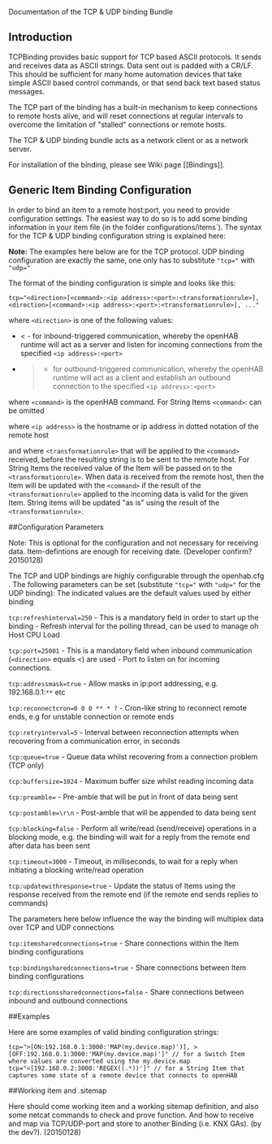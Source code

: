 Documentation of the TCP & UDP binding Bundle

## Introduction

TCPBinding provides basic support for TCP based ASCII protocols. It sends and receives 
data as ASCII strings. Data sent out is padded with a CR/LF. This should be sufficient for many
home automation devices that take simple ASCII based control commands, or that send back
text based status messages.

The TCP part of the binding has a built-in mechanism to keep connections to remote hosts alive, and will reset connections at regular intervals to overcome the limitation of "stalled" connections or remote hosts.

The TCP & UDP binding bundle acts as a network client or as a network server.

For installation of the binding, please see Wiki page [[Bindings]].

## Generic Item Binding Configuration

In order to bind an item to a remote host:port, you need to provide configuration settings. The easiest way to do so is to add some binding information in your item file (in the folder configurations/items`). The syntax for the TCP & UDP binding configuration string is explained here:

**Note:** The examples here below are for the TCP protocol. UDP binding configuration are exactly the same, one only has to substitute `"tcp="` with `"udp="`

The format of the binding configuration is simple and looks like this:

    tcp="<direction>[<command>:<ip address>:<port>:<transformationrule>], <direction>[<command>:<ip address>:<port>:<transformationrule>], ..."

where `<direction>` is one of the following values:
- < - for inbound-triggered communication, whereby the openHAB runtime will act as a server and listen for incoming connections from the specified `<ip address>:<port>`
- > - for outbound-triggered communication, whereby the openHAB runtime will act as a client and establish an outbound connection to the specified `<ip address>:<port>`

where `<command>` is the openHAB command. For String Items `<command>`: can be omitted  

where `<ip address>` is the hostname or ip address in dotted notation of the remote host

and where `<transformationrule>` that will be applied to the `<command>` received, before the resulting string is to be sent to the remote host. For String Items the received value of the Item will be passed on to the `<transformationrule>`. When data is received from the remote host, then the Item will be updated with the `<command>` if the result of the  `<transformationrule>` applied to the incoming data is valid for the given Item. String items will be updated "as is" using the result of the  `<transformationrule>`. 

##Configuration Parameters

Note: This is optional for the configuration and not necessary for receiving data. Item-defintions are enough for receiving date. (Developer confirm? 20150128)

The TCP and UDP bindings are highly configurable through the openhab.cfg . 
The following parameters can be set (substitute `"tcp="` with `"udp="` for the UDP binding):
The indicated values are the default values used by either binding

`tcp:refreshinterval=250` - This is a mandatory field in order to start up the binding - Refresh interval for the polling thread, can be used to manage oh Host CPU Load

`tcp:port=25001` - This is a mandatory field when inbound communication (`<direction>` equals <) are used - Port to listen on for incoming connections. 

`tcp:addressmask=true` - Allow masks in ip:port addressing, e.g. 192.168.0.1:`**` etc

`tcp:reconnectcron=0 0 0 ** * ?` - Cron-like string to reconnect remote ends, e.g for unstable connection or remote ends

`tcp:retryinterval=5` - Interval between reconnection attempts when recovering from a communication error, in seconds

`tcp:queue=true` - Queue data whilst recovering from a connection problem (TCP only)

`tcp:buffersize=1024` - Maximum buffer size whilst reading incoming data

`tcp:preamble=` - Pre-amble that will be put in front of data being sent

`tcp:postamble=\r\n` - Post-amble that will be appended to data being sent

`tcp:blocking=false` - Perform all write/read (send/receive) operations in a blocking mode, e.g. the binding will wait for a reply from the remote end after data has been sent

`tcp:timeout=3000` - Timeout, in milliseconds, to wait for a reply when initiating a blocking write/read operation

`tcp:updatewithresponse=true` - Update the status of Items using the response received from the remote end (if the remote end sends replies to commands)

The parameters here below influence the way the binding will multiplex data over TCP and UDP connections

`tcp:itemsharedconnections=true` - Share connections within the Item binding configurations

`tcp:bindingsharedconnections=true` - Share connections between Item binding configurations

`tcp:directionssharedconnections=false` - Share connections between inbound and outbound connections

##Examples

Here are some examples of valid binding configuration strings:

    tcp=">[ON:192.168.0.1:3000:'MAP(my.device.map)')], >[OFF:192.168.0.1:3000:'MAP(my.device.map)']" // for a Switch Item where values are converted using the my.device.map
    tcp="<[192.168.0.2:3000:'REGEX((.*))']" // for a String Item that captures some state of a remote device that connects to openHAB

##Working item and .sitemap

Here should come working item and a working sitemap definition,
and also some netcat commands to check and prove function.
And how to receive and map via TCP/UDP-port and store to another Binding (i.e. KNX GAs).
(by the dev?). (20150128)